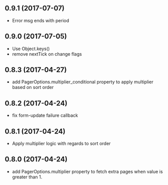 ## 0.9.1 (2017-07-07)

* Error msg ends with period

## 0.9.0 (2017-07-05)

* Use Object.keys()
* remove nextTick on change flags

## 0.8.3 (2017-04-27)

* add PagerOptions.multiplier_conditional property to apply multiplier based on sort order

## 0.8.2 (2017-04-24)

* fix form-update failure callback

## 0.8.1 (2017-04-24)

* Apply multiplier logic with regards to sort order

## 0.8.0 (2017-04-24)

* add PagerOptions.multiplier property to fetch extra pages when value is greater than 1.

